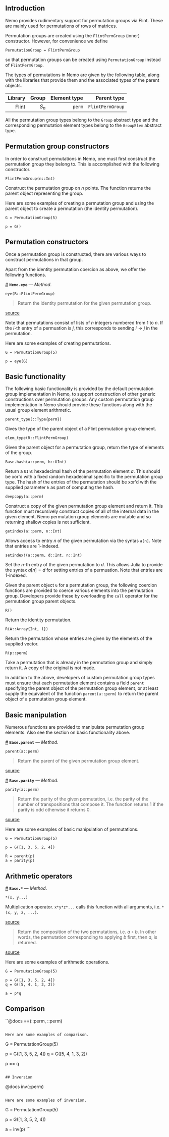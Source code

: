 


<a id='Introduction-1'></a>

## Introduction


Nemo provides rudimentary support for permutation groups via Flint. These are mainly used for permutations of rows of matrices.


Permutation groups are created using the `FlintPermGroup` (inner) constructor. However, for convenience we define


```
PermutationGroup = FlintPermGroup
```


so that permutation groups can be created using `PermutationGroup` instead of `FlintPermGroup`.


The types of permutations in Nemo are given by the following table, along with the libraries that provide them and the associated types of the parent objects.


| Library | Group | Element type |      Parent type |
| -------:| -----:| ------------:| ----------------:|
|   Flint | $S_n$ |       `perm` | `FlintPermGroup` |


All the permutation group types belong to the `Group` abstract type and the corresponding permutation element types belong to the `GroupElem` abstract type.


<a id='Permutation-group-constructors-1'></a>

## Permutation group constructors


In order to construct permutations in Nemo, one must first construct the permutation group they belong to. This is accomplished with the following constructor.


```
FlintPermGroup(n::Int)
```


Construct the permutation group on $n$ points. The function returns the parent object representing the group.


Here are some examples of creating a permutation group and using the parent object to create a permutation (the identity permutation).


```
G = PermutationGroup(5)

p = G()
```


<a id='Permutation-constructors-1'></a>

## Permutation constructors


Once a permutation group is constructed, there are various ways to construct permutations in that group.


Apart from the identity permutation coercion as above, we offer the following functions.

<a id='Nemo.eye-Tuple{Nemo.FlintPermGroup}' href='#Nemo.eye-Tuple{Nemo.FlintPermGroup}'>#</a>
**`Nemo.eye`** &mdash; *Method*.



```
eye(R::FlintPermGroup)
```

> Return the identity permutation for the given permutation group.



<a target='_blank' href='https://github.com/wbhart/Nemo.jl/tree/73562614f04fbf543aacd73feb832aff7b4fe899/src/flint/perm.jl#L68' class='documenter-source'>source</a><br>


Note that permutations consist of lists of $n$ integers numbered from $1$ to $n$. If the $i$-th entry of a permuation is $j$, this corresponds to sending $i \to j$ in the permutation.


Here are some examples of creating permutations.


```
G = PermutationGroup(5)

p = eye(G)
```


<a id='Basic-functionality-1'></a>

## Basic functionality


The following basic functionality is provided by the default permutation group implementation in Nemo, to support construction of other generic constructions over permutation groups. Any custom permutation group implementation in Nemo should provide these  functions along with the usual group element arithmetic.


```
parent_type(::Type{perm})
```


Gives the type of the parent object of a Flint permutation group element.


```
elem_type(R::FlintPermGroup)
```


Given the parent object for a permutation group, return the type of elements of the group.


```
Base.hash(a::perm, h::UInt)
```


Return a `UInt` hexadecimal hash of the permutation element $a$. This should be xor'd with a fixed random hexadecimal specific to the permutation group type. The hash of the entries of the permutation should be xor'd with the supplied parameter `h` as part of computing the hash.


```
deepcopy(a::perm)
```


Construct a copy of the given permutation group element and return it. This function must recursively construct copies of all of the internal data in the given element. Nemo permutation group elements are mutable and so returning shallow copies is not sufficient.


```
getindex(a::perm, n::Int)
```


Allows access to entry $n$ of the given permutation via the syntas `a[n]`. Note that entries are $1$-indexed.


```
setindex!(a::perm, d::Int, n::Int)
```


Set the $n$-th entry of the given permutation to $d$. This allows Julia to provide the syntax $a[n] = d$ for setting entries of a permuation. Note that entries are $1$-indexed.


Given the parent object `G` for a permutation group, the following coercion functions are provided to coerce various elements into the permutation group. Developers provide these by overloading the `call` operator for the permutation group parent objects.


```
R()
```


Return the identity permutation.


```
R(A::Array{Int, 1})
```


Return the permutation whose entries are given by the elements of the supplied vector.


```
R(p::perm)
```


Take a permutation that is already in the permutation group and simply return it. A copy of the original is not made.


In addition to the above, developers of custom permutation group types must ensure that each permutation element contains a field `parent` specifying the parent object of the permutation group element, or at least supply the equivalent of the function `parent(a::perm)` to return the parent object of a permutation group element.


<a id='Basic-manipulation-1'></a>

## Basic manipulation


Numerous functions are provided to manipulate permutation group elements. Also see the section on basic functionality above.

<a id='Base.parent-Tuple{Nemo.perm}' href='#Base.parent-Tuple{Nemo.perm}'>#</a>
**`Base.parent`** &mdash; *Method*.



```
parent(a::perm)
```

> Return the parent of the given permutation group element.



<a target='_blank' href='https://github.com/wbhart/Nemo.jl/tree/73562614f04fbf543aacd73feb832aff7b4fe899/src/flint/perm.jl#L25' class='documenter-source'>source</a><br>

<a id='Base.parity-Tuple{Nemo.perm}' href='#Base.parity-Tuple{Nemo.perm}'>#</a>
**`Base.parity`** &mdash; *Method*.



```
parity(a::perm)
```

> Return the parity of the given permutation, i.e. the parity of the number of transpositions that compose it. The function returns $1$ if the parity is odd otherwise it returns $0$.



<a target='_blank' href='https://github.com/wbhart/Nemo.jl/tree/73562614f04fbf543aacd73feb832aff7b4fe899/src/flint/perm.jl#L48' class='documenter-source'>source</a><br>


Here are some examples of basic manipulation of permutations.


```
G = PermutationGroup(5)

p = G([1, 3, 5, 2, 4])

R = parent(p)
a = parity(p)
```


<a id='Arithmetic-operators-1'></a>

## Arithmetic operators

<a id='Base.*-Tuple{Nemo.perm,Nemo.perm}' href='#Base.*-Tuple{Nemo.perm,Nemo.perm}'>#</a>
**`Base.*`** &mdash; *Method*.



```
*(x, y...)
```

Multiplication operator. `x*y*z*...` calls this function with all arguments, i.e. `*(x, y, z, ...)`.


<a target='_blank' href='https://github.com/JuliaLang/julia/tree/55e3a39579696345027d0d8ae489825c9d9201ab/base/docs/helpdb/Base.jl#L7701-7707' class='documenter-source'>source</a><br>


> Return the composition of the two permutations, i.e. $a\circ b$. In other words, the permutation corresponding to applying $b$ first, then $a$, is returned.



<a target='_blank' href='https://github.com/wbhart/Nemo.jl/tree/73562614f04fbf543aacd73feb832aff7b4fe899/src/flint/perm.jl#L120' class='documenter-source'>source</a><br>


Here are some examples of arithmetic operations.


```
G = PermutationGroup(5)

p = G([1, 3, 5, 2, 4])
q = G([5, 4, 1, 3, 2])

a = p*q
```


<a id='Comparison-1'></a>

## Comparison


``@docs ==(::perm, ::perm)


```

Here are some examples of comparison.

```


G = PermutationGroup(5)


p = G([1, 3, 5, 2, 4]) q = G([5, 4, 1, 3, 2])


p == q


```

## Inversion

```


@docs inv(::perm)


```

Here are some examples of inversion.

```


G = PermutationGroup(5)


p = G([1, 3, 5, 2, 4])


a = inv(p) ```

